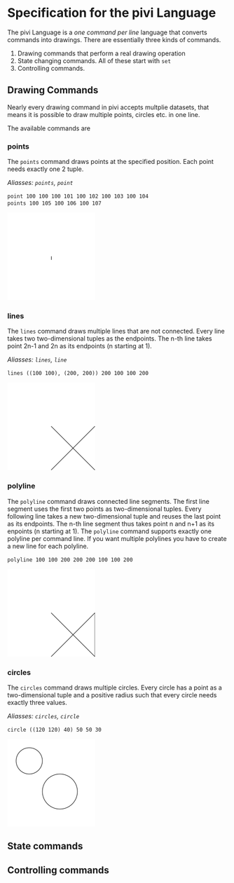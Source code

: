 # Specification for the pivi Language

The pivi Language is a *one command per line* language that converts commands
into drawings. There are essentially three kinds of commands.

 1. Drawing commands that perform a real drawing operation
 2. State changing commands. All of these start with `set`
 3. Controlling commands.

## Drawing Commands

Nearly every drawing command in pivi accepts multplie datasets, that means it is
possible to draw multiple points, circles etc. in one line.

The available commands are

### points

The `points` command draws points at the specified position. Each point needs
exactly one 2 tuple.

*Aliasses: `points`, `point`*

```
point 100 100 100 101 100 102 100 103 100 104
points 100 105 100 106 100 107
```
![](example1.png)


### lines

The `lines` command draws multiple lines that are not connected. Every line
takes two two-dimensional tuples as the endpoints. The n-th line takes point
2n-1 and 2n as its endpoints (n starting at 1).

*Aliasses: `lines`, `line`*

```
lines ((100 100), (200, 200)) 200 100 100 200
```
![](example2.png)


### polyline

The `polyline` command draws connected line segments. The first line segment
uses the first two points as two-dimensional tuples. Every following line takes
a new two-dimensional tuple and reuses the last point as its endpoints. The
n-th line segment thus takes point n and n+1 as its enpoints (n starting at 1).
The `polyline` command supports exactly one polyline per command line. If you
want multiple polylines you have to create a new line for each polyline.

```
polyline 100 100 200 200 200 100 100 200
```
![](example3.png)


### circles

The `circles` command draws multiple circles. Every circle has a point as a
two-dimensional tuple and a positive radius such that every circle needs exactly
three values.

*Aliasses: `circles`, `circle`*

```
circle ((120 120) 40) 50 50 30
```
![](example4.png)



## State commands

## Controlling commands
